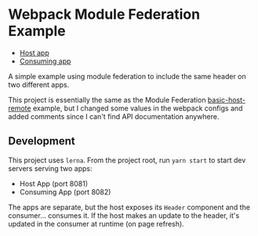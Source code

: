 # Webpack Module Federation Example

- [Host app](https://helloitsjoe.github.io/module-federation-example/host)
- [Consuming app](https://helloitsjoe.github.io/module-federation-example/consumer)

A simple example using module federation to include the same header on two
different apps.

This project is essentially the same as the Module Federation
[basic-host-remote](https://github.com/module-federation/module-federation-examples/tree/master/basic-host-remote)
example, but I changed some values in the webpack configs and added comments
since I can't find API documentation anywhere.

## Development

This project uses `lerna`. From the project root, run `yarn start` to start dev
servers serving two apps:

- Host App (port 8081)
- Consuming App (port 8082)

The apps are separate, but the host exposes its `Header` component and the
consumer... consumes it. If the host makes an update to the header, it's updated
in the consumer at runtime (on page refresh).
